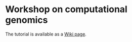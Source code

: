 # Workshop on computational genomics

The tutorial is available as a [Wiki page](https://github.com/bpp/bpp-tutorial-geneflow/wiki).
